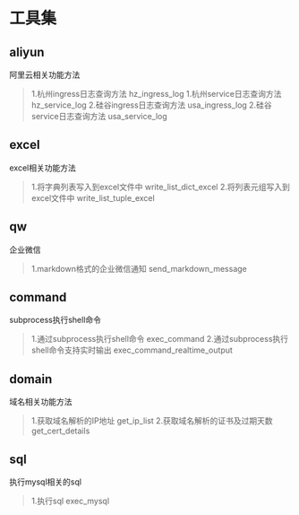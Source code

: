 # 工具集

## aliyun
阿里云相关功能方法
> 1.杭州ingress日志查询方法  hz_ingress_log
> 1.杭州service日志查询方法  hz_service_log
> 2.硅谷ingress日志查询方法  usa_ingress_log
> 2.硅谷service日志查询方法  usa_service_log

## excel
excel相关功能方法
> 1.将字典列表写入到excel文件中 write_list_dict_excel
> 2.将列表元组写入到excel文件中 write_list_tuple_excel

## qw
企业微信
> 1.markdown格式的企业微信通知 send_markdown_message

## command
subprocess执行shell命令
> 1.通过subprocess执行shell命令 exec_command
> 2.通过subprocess执行shell命令支持实时输出 exec_command_realtime_output

## domain
域名相关功能方法
> 1.获取域名解析的IP地址 get_ip_list
> 2.获取域名解析的证书及过期天数 get_cert_details

## sql
执行mysql相关的sql
> 1.执行sql exec_mysql
